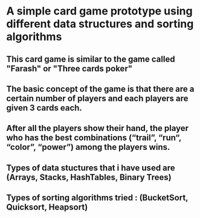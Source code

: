 # A simple card game prototype using different data structures and sorting algorithms

## This card game is similar to the game called "Farash" or "Three cards poker"

## The basic concept of the game is that there are a certain number of players and each players are given 3 cards each.
## After all the players show their hand, the player who has the best combinations (“trail”, “run“, “color”, “power”) among the    players wins. 


## Types of data stuctures that i have used are (Arrays, Stacks, HashTables, Binary Trees)

## Types of sorting algorithms tried : (BucketSort, Quicksort, Heapsort)




